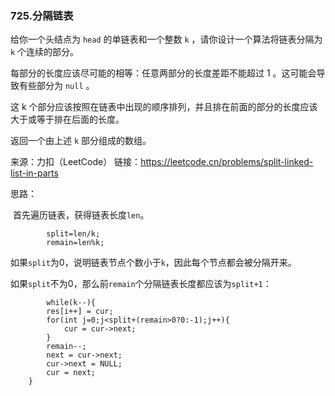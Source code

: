 ### 725.分隔链表

给你一个头结点为 `head` 的单链表和一个整数 `k` ，请你设计一个算法将链表分隔为 `k` 个连续的部分。

每部分的长度应该尽可能的相等：任意两部分的长度差距不能超过 1 。这可能会导致有些部分为 `null` 。

这 k 个部分应该按照在链表中出现的顺序排列，并且排在前面的部分的长度应该大于或等于排在后面的长度。

返回一个由上述 `k` 部分组成的数组。

来源：力扣（LeetCode）
链接：https://leetcode.cn/problems/split-linked-list-in-parts

思路：

​		首先遍历链表，获得链表长度`len`。

```
		split=len/k;
		remain=len%k;
```

​		如果`split`为0，说明链表节点个数小于`k`，因此每个节点都会被分隔开来。

​		如果`split`不为0，那么前`remain`个分隔链表长度都应该为`split+1`：

			while(k--){
	        res[i++] = cur;
	        for(int j=0;j<split+(remain>0?0:-1);j++){
	            cur = cur->next;
	        }
	        remain--;
	        next = cur->next;
	        cur->next = NULL;
	        cur = next;
	    }

​		